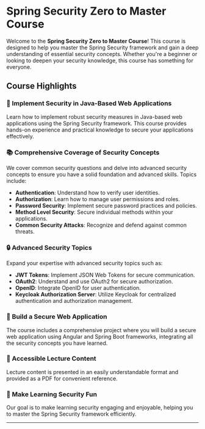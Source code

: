 # Spring Security Zero to Master Course

Welcome to the **Spring Security Zero to Master Course**! This course is designed to help you master the Spring Security framework and gain a deep understanding of essential security concepts. Whether you're a beginner or looking to deepen your security knowledge, this course has something for everyone.

## Course Highlights

### 🎯 Implement Security in Java-Based Web Applications
Learn how to implement robust security measures in Java-based web applications using the Spring Security framework. This course provides hands-on experience and practical knowledge to secure your applications effectively.

### 📚 Comprehensive Coverage of Security Concepts
We cover common security questions and delve into advanced security concepts to ensure you have a solid foundation and advanced skills. Topics include:

- **Authentication**: Understand how to verify user identities.
- **Authorization**: Learn how to manage user permissions and roles.
- **Password Security**: Implement secure password practices and policies.
- **Method Level Security**: Secure individual methods within your applications.
- **Common Security Attacks**: Recognize and defend against common threats.

### 🔒 Advanced Security Topics
Expand your expertise with advanced security topics such as:

- **JWT Tokens**: Implement JSON Web Tokens for secure communication.
- **OAuth2**: Understand and use OAuth2 for secure authorization.
- **OpenID**: Integrate OpenID for user authentication.
- **Keycloak Authorization Server**: Utilize Keycloak for centralized authentication and authorization management.

### 🏦 Build a Secure Web Application
The course includes a comprehensive project where you will build a secure web application using Angular and Spring Boot frameworks, integrating all the security concepts you have learned.

### 📝 Accessible Lecture Content
Lecture content is presented in an easily understandable format and provided as a PDF for convenient reference.

### 🚀 Make Learning Security Fun
Our goal is to make learning security engaging and enjoyable, helping you to master the Spring Security framework efficiently.

---


